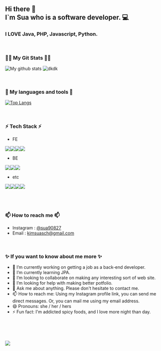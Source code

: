 ## Hi there 👋<br>I`m Sua who is a software developer. 💻

### I LOVE Java, PHP, Javascript, Python.
<br>

### 👩‍💻 My Git Stats 👩‍💻
![My github stats](https://github-readme-stats.vercel.app/api?username=Sua90827)
![dkdk](https://github-profile-summary-cards.vercel.app/api/cards/profile-details?username=sua90827)<br><br><br>

### 🧰 My languages and tools 🧰
[![Top Langs](https://github-readme-stats.vercel.app/api/top-langs/?username=Sua90827&layout=compact)](https://github.com/Sua90827/Sua90827)
<br><br><br>




### ⚡ Tech Stack ⚡
- FE
<div style="display:flex;">
<img src="https://img.shields.io/badge/JavaScript-yellow?style=flat&logo=Sass&logoColor=F7DF1E"/> 
<img src="https://img.shields.io/badge/HTML5-red?style=flat&logo=Sass&logoColor=E34F26"/> 
<img src="https://img.shields.io/badge/CSS3-green?style=flat&logo=Sass&logoColor=1572B6"/> 
<img src="https://img.shields.io/badge/jQuery-white?style=flat&logo=Sass&logoColor=0769AD"/>
</div>

- BE
<div style="display:flex;">
<img src="https://img.shields.io/badge/Java-green?style=flat&logo=Sass&logoColor=66CFE3"/>
<img src="https://img.shields.io/badge/Node.js-yellow?style=flat&logo=Sass&logoColor=339933"/>
<img src="https://img.shields.io/badge/Python-white?style=flat&logo=Sass&logoColor=3776AB"/>
</div>

- etc
<div style="display:flex;">
<img src="https://img.shields.io/badge/SpringBoot-green?style=flat&logo=Sass&logoColor=6DB33F"/>
<img src="https://img.shields.io/badge/Gradle-black?style=flat&logo=Sass&logoColor=02303A"/>
<img src="https://img.shields.io/badge/Maven-yellow?style=flat&logo=Sass&logoColor=F7DF1E"/> 
<img src="https://img.shields.io/badge/PL/SQL-white?style=flat&logo=Sass&logoColor=4169E1"/>
</div>
<br><br><br>

### 📫 How to reach me 📫
* Instagram : [@sua90827](https://www.instagram.com/sua90827/)
* Email : [kimsuasch@gmail.com](mailto:kimsuasch@gmail.com)
<br><br><br>



### ✨ If you want to know about me more ✨ 

- 🔭 I’m currently working on getting a job as a back-end developer.
- 🌱 I’m currently learning JPA.
- 👯 I’m looking to collaborate on making any interesting sort of web site.
- 🤔 I’m looking for help with making better potfolio.
- 💬 Ask me about anything. Please don't hesitate to contact me.
- 📫 How to reach me: Using my Instagram profile link, you can send me direct messages. Or, you can mail me using my email address.
- 😄 Pronouns: she / her / hers
- ⚡ Fun fact: I'm addicted spicy foods, and I love more night than day.

<br><br><br>
<p align="left">
  <a href="https://hits.seeyoufarm.com"><img src="https://hits.seeyoufarm.com/api/count/incr/badge.svg?url=https%3A%2F%2Fgithub.com%2Fsua90827&count_bg=%2341B883&title_bg=%23CDC2C2&icon=github.svg&icon_color=%23E7E7E7&title=hits&edge_flat=false"/></a>
</p>
